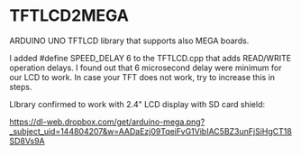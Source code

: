 # TFTLCD2MEGA
ARDUINO UNO TFTLCD library that supports also MEGA boards.

I added #define SPEED_DELAY 6 to the TFTLCD.cpp that adds READ/WRITE operation delays. I found out that 6 microsecond delay were minimum for our LCD to work. In case your TFT does not work, try to increase this in steps.

LIbrary confirmed to work with 2.4" LCD display with SD card shield:

https://dl-web.dropbox.com/get/arduino-mega.png?_subject_uid=144804207&w=AADaEzj09TqeiFvG1VibIAC5BZ3unFjSiHgCT18SD8Vs9A

